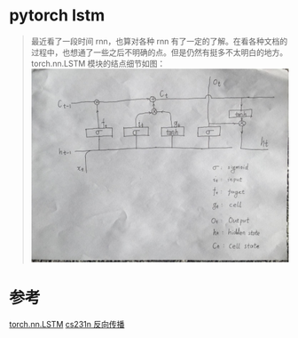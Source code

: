 # pytorch lstm 
> 最近看了一段时间 rnn，也算对各种 rnn 有了一定的了解。在看各种文档的过程中，也想通了一些之后不明确的点。但是仍然有挺多不太明白的地方。
torch.nn.LSTM 模块的结点细节如图：![torch.nn.LSTM](./torch.nn.LSTM.jpg)


# 参考
[torch.nn.LSTM](http://pytorch.org/docs/master/nn.html#torch.nn.LSTM)
[cs231n 反向传播](http://cs231n.github.io/optimization-2/)
